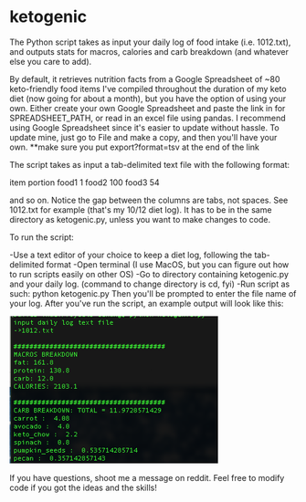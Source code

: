 # ketogenic

The Python script takes as input your daily log of food intake (i.e. 1012.txt),
and outputs stats for macros, calories and carb breakdown (and whatever else you care to add).

By default, it retrieves nutrition facts from a Google Spreadsheet of ~80 keto-friendly food items I've compiled throughout the duration of my keto diet (now going for about a month), but you have the option of using your own. Either create your own Google Spreadsheet and paste the link in for SPREADSHEET_PATH, or read in an excel file using pandas. I recommend using Google Spreadsheet since it's easier to update without hassle. To update mine, just go to File and make a copy, and then you'll have your own. **make sure you put export?format=tsv at the end of the link

The script takes as input a tab-delimited text file with the following format:

item  portion
food1 1
food2 100
food3 54

and so on.
Notice the gap between the columns are tabs, not spaces.
See 1012.txt for example (that's my 10/12 diet log). It has to be in the same directory as ketogenic.py, unless you want to make changes to code.

To run the script:

-Use a text editor of your choice to keep a diet log, following the tab-delimited format
-Open terminal (I use MacOS, but you can figure out how to run scripts easily on other OS)
-Go to directory containing ketogenic.py and your daily log. (command to change directory is cd, fyi)
-Run script as such: python ketogenic.py
Then you'll be prompted to enter the file name of your log.
After you've run the script, an example output will look like this:

![alt text](https://github.com/shotclockcheese/ketogenic/blob/master/example%20output.png)

If you have questions, shoot me a message on reddit.
Feel free to modify code if you got the ideas and the skills!
